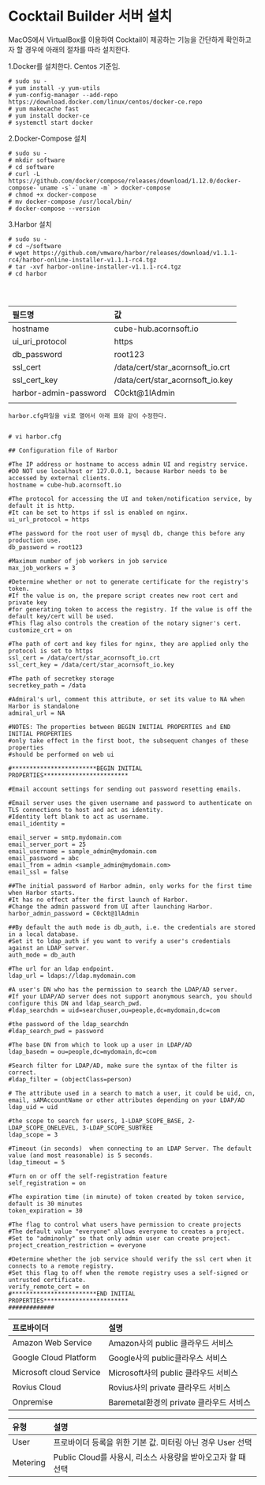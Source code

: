 # Cocktail Builder 서버 설치

MacOS에서 VirtualBox를 이용하여 Cocktail이 제공하는 기능을 간단하게 확인하고자 할 경우에 아래의 절차를 따라 설치한다.

1.Docker를 설치한다. Centos 기준임.

```
# sudo su -
# yum install -y yum-utils
# yum-config-manager --add-repo https://download.docker.com/linux/centos/docker-ce.repo
# yum makecache fast
# yum install docker-ce
# systemctl start docker
```

2.Docker-Compose 설치

    # sudo su -
    # mkdir software
    # cd software
    # curl -L https://github.com/docker/compose/releases/download/1.12.0/docker-compose-`uname -s`-`uname -m` > docker-compose
    # chmod +x docker-compose
    # mv docker-compose /usr/local/bin/
    # docker-compose --version

3.Harbor 설치

```
# sudo su -
# cd ~/software
# wget https://github.com/vmware/harbor/releases/download/v1.1.1-rc4/harbor-online-installer-v1.1.1-rc4.tgz
# tar -xvf harbor-online-installer-v1.1.1-rc4.tgz
# cd harbor




```

| 필드명 | 값 |
| :--- | :--- |
| hostname | cube-hub.acornsoft.io |
| ui\_uri\_protocol | https |
| db\_password | root123 |
| ssl\_cert | /data/cert/star\_acornsoft\_io.crt |
| ssl\_cert\_key | /data/cert/star\_acornsoft\_io.key |
| harbor-admin-password | C0ckt@1lAdmin |
|  |  |

```
harbor.cfg파일을 vi로 열어서 아래 표와 같이 수정한다.


# vi harbor.cfg

## Configuration file of Harbor

#The IP address or hostname to access admin UI and registry service.
#DO NOT use localhost or 127.0.0.1, because Harbor needs to be accessed by external clients.
hostname = cube-hub.acornsoft.io

#The protocol for accessing the UI and token/notification service, by default it is http.
#It can be set to https if ssl is enabled on nginx.
ui_url_protocol = https

#The password for the root user of mysql db, change this before any production use.
db_password = root123

#Maximum number of job workers in job service
max_job_workers = 3

#Determine whether or not to generate certificate for the registry's token.
#If the value is on, the prepare script creates new root cert and private key
#for generating token to access the registry. If the value is off the default key/cert will be used.
#This flag also controls the creation of the notary signer's cert.
customize_crt = on

#The path of cert and key files for nginx, they are applied only the protocol is set to https
ssl_cert = /data/cert/star_acornsoft_io.crt
ssl_cert_key = /data/cert/star_acornsoft_io.key

#The path of secretkey storage
secretkey_path = /data

#Admiral's url, comment this attribute, or set its value to NA when Harbor is standalone
admiral_url = NA

#NOTES: The properties between BEGIN INITIAL PROPERTIES and END INITIAL PROPERTIES
#only take effect in the first boot, the subsequent changes of these properties
#should be performed on web ui

#************************BEGIN INITIAL PROPERTIES************************

#Email account settings for sending out password resetting emails.

#Email server uses the given username and password to authenticate on TLS connections to host and act as identity.
#Identity left blank to act as username.
email_identity =

email_server = smtp.mydomain.com
email_server_port = 25
email_username = sample_admin@mydomain.com
email_password = abc
email_from = admin <sample_admin@mydomain.com>
email_ssl = false

##The initial password of Harbor admin, only works for the first time when Harbor starts.
#It has no effect after the first launch of Harbor.
#Change the admin password from UI after launching Harbor.
harbor_admin_password = C0ckt@1lAdmin

##By default the auth mode is db_auth, i.e. the credentials are stored in a local database.
#Set it to ldap_auth if you want to verify a user's credentials against an LDAP server.
auth_mode = db_auth

#The url for an ldap endpoint.
ldap_url = ldaps://ldap.mydomain.com

#A user's DN who has the permission to search the LDAP/AD server.
#If your LDAP/AD server does not support anonymous search, you should configure this DN and ldap_search_pwd.
#ldap_searchdn = uid=searchuser,ou=people,dc=mydomain,dc=com

#the password of the ldap_searchdn
#ldap_search_pwd = password

#The base DN from which to look up a user in LDAP/AD
ldap_basedn = ou=people,dc=mydomain,dc=com

#Search filter for LDAP/AD, make sure the syntax of the filter is correct.
#ldap_filter = (objectClass=person)

# The attribute used in a search to match a user, it could be uid, cn, email, sAMAccountName or other attributes depending on your LDAP/AD
ldap_uid = uid

#the scope to search for users, 1-LDAP_SCOPE_BASE, 2-LDAP_SCOPE_ONELEVEL, 3-LDAP_SCOPE_SUBTREE
ldap_scope = 3

#Timeout (in seconds)  when connecting to an LDAP Server. The default value (and most reasonable) is 5 seconds.
ldap_timeout = 5

#Turn on or off the self-registration feature
self_registration = on

#The expiration time (in minute) of token created by token service, default is 30 minutes
token_expiration = 30

#The flag to control what users have permission to create projects
#The default value "everyone" allows everyone to creates a project.
#Set to "adminonly" so that only admin user can create project.
project_creation_restriction = everyone

#Determine whether the job service should verify the ssl cert when it connects to a remote registry.
#Set this flag to off when the remote registry uses a self-signed or untrusted certificate.
verify_remote_cert = on
#************************END INITIAL PROPERTIES************************
#############
```

| **프로바이더** | **설명** |
| :--- | :--- |
| Amazon Web Service | Amazon사의 public 클라우드 서비스 |
| Google Cloud Platform | Google사의 public클라우스 서비스 |
| Microsoft cloud Service | Microsoft사의 public 클라우드 서비스 |
| Rovius Cloud | Rovius사의 private 클라우드 서비스 |
| Onpremise | Baremetal환경의 private 클라우드 서비스 |

| **유형** | **설명** |
| :--- | :--- |
| User | 프로바이더 등록을 위한 기본 값. 미터링 아닌 경우 User 선택 |
| Metering | Public Cloud를 사용시, 리소스 사용량을 받아오고자 할 때 선택 |



